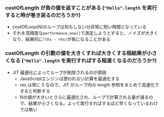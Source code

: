 ### costOfLength が負の値を返すことがある (`"Hello".length` を実行すると時が巻き戻るのだろうか?)
- costOfLoop(N)のループは何もしない分非常に短い時間となっている
- それを高精度な`performance.now()`で測定しようとすると、ノイズが大きくなり、結果的に`(lhs - rhs)`が負になることがある



### costOfLength の引数の値を大きくすれば大きくする程結果が小さくなる (`"Hello".length` を実行すればする程速くなるのだろうか?)
- JIT 最適化によってループが削除されるのが原因
    - JavaScriptエンジンは使われない計算を最適化する
    - res は常に 5 なので、JIT がループ内の length 参照をまとめて高速化できると判断する
    - Nの値が大きいとさらに最適化され、ループで計算される量が減るので、結果が小さくなる。よって実行すればするほど早くなっているわけでは無い